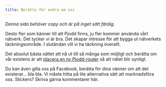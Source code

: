 ```yaml
---
title: Berätta för andra om oss
---
```


*Denna sida behöver copy och är på inget sätt färdig.*

Desto fler som känner till att Pjodd finns, ju fler kommer använda vårt
nätverk. Det tycker vi är bra. Det skapar intresse för att bygga ut
nätverkets täckningsområde. I slutändan vill vi ha täckning överallt.

Det absolut bästa sättet att nå ut till så många som möjligt och berätta
om vår existens är att [placera en ny
Pjodd-router](bygg_ut_vårt_nät.html) så att nätet blir synligt.

Du kan även gilla oss på Facebook, berätta för dina vänner om att det
existerar... bla bla. Vi måste hitta på lite alternativa sätt att
marknadsföra oss. Stickers? Skriva gärna kommentarer här.

